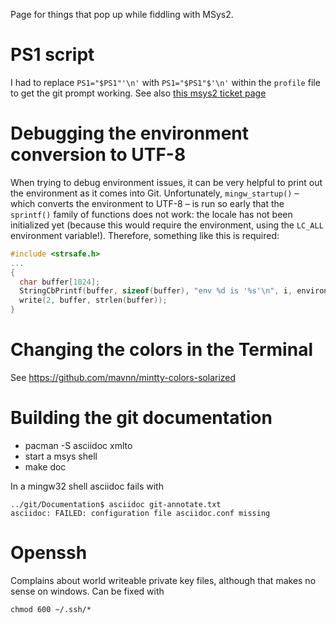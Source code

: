 Page for things that pop up while fiddling with MSys2.

# PS1 script

I had to replace `PS1="$PS1"'\n'` with `PS1="$PS1"$'\n'` within the `profile` file to get the git prompt working. See also [this msys2 ticket page](http://sourceforge.net/p/msys2/tickets/17/)

# Debugging the environment conversion to UTF-8

When trying to debug environment issues, it can be very helpful to print out the environment as it comes into Git. Unfortunately, `mingw_startup()` – which converts the environment to UTF-8 – is run so early that the `sprintf()` family of functions does not work: the locale has not been initialized yet (because this would require the environment, using the `LC_ALL` environment variable!). Therefore, something like this is required:
```c
#include <strsafe.h>
...
{
  char buffer[1024];
  StringCbPrintf(buffer, sizeof(buffer), "env %d is '%s'\n", i, environ[i]);
  write(2, buffer, strlen(buffer));
}
``` 

# Changing the colors in the Terminal

See https://github.com/mavnn/mintty-colors-solarized

# Building the git documentation
- pacman -S asciidoc xmlto
- start a msys shell
- make doc

In a mingw32 shell asciidoc fails with
```
../git/Documentation$ asciidoc git-annotate.txt
asciidoc: FAILED: configuration file asciidoc.conf missing
```

# Openssh

Complains about world writeable private key files, although that makes no sense on windows.
Can be fixed with

```
chmod 600 ~/.ssh/*
```